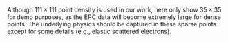 Although $111 \times 111$ point density is used in our work, here only show $35 \times 35$ for demo purposes, as the EPC.data will become extremely large for dense points. The underlying physics should be captured in these sparse points except for some details (e.g., elastic scattered electrons).

